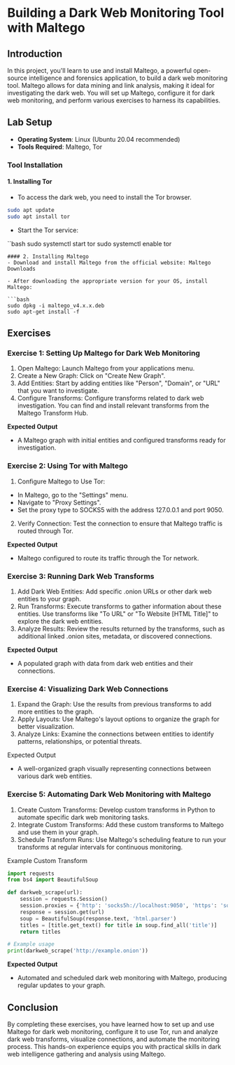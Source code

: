 
# Building a Dark Web Monitoring Tool with Maltego

## Introduction
In this project, you'll learn to use and install Maltego, a powerful open-source intelligence and forensics application, to build a dark web monitoring tool. Maltego allows for data mining and link analysis, making it ideal for investigating the dark web. You will set up Maltego, configure it for dark web monitoring, and perform various exercises to harness its capabilities.

## Lab Setup
- **Operating System**: Linux (Ubuntu 20.04 recommended)
- **Tools Required**: Maltego, Tor

### Tool Installation

#### 1. Installing Tor
- To access the dark web, you need to install the Tor browser.

```bash
sudo apt update
sudo apt install tor
```
- Start the Tor service:

``bash
sudo systemctl start tor
sudo systemctl enable tor
```
#### 2. Installing Maltego
- Download and install Maltego from the official website: Maltego Downloads

- After downloading the appropriate version for your OS, install Maltego:

```bash
sudo dpkg -i maltego_v4.x.x.deb
sudo apt-get install -f
```

## Exercises

### Exercise 1: Setting Up Maltego for Dark Web Monitoring
1. Open Maltego: Launch Maltego from your applications menu.
2. Create a New Graph: Click on "Create New Graph".
3. Add Entities: Start by adding entities like "Person", "Domain", or "URL" that you want to investigate.
4. Configure Transforms: Configure transforms related to dark web investigation. You can find and install relevant transforms from the Maltego Transform Hub.

**Expected Output**
- A Maltego graph with initial entities and configured transforms ready for investigation.

### Exercise 2: Using Tor with Maltego
1. Configure Maltego to Use Tor:

- In Maltego, go to the "Settings" menu.
- Navigate to "Proxy Settings".
- Set the proxy type to SOCKS5 with the address 127.0.0.1 and port 9050.

2. Verify Connection: Test the connection to ensure that Maltego traffic is routed through Tor.

**Expected Output**
- Maltego configured to route its traffic through the Tor network.

### Exercise 3: Running Dark Web Transforms
1. Add Dark Web Entities: Add specific .onion URLs or other dark web entities to your graph.
2. Run Transforms: Execute transforms to gather information about these entities. Use transforms like "To URL" or "To Website [HTML Title]" to explore the dark web entities.
3. Analyze Results: Review the results returned by the transforms, such as additional linked .onion sites, metadata, or discovered connections.

**Expected Output**
- A populated graph with data from dark web entities and their connections.

### Exercise 4: Visualizing Dark Web Connections
1. Expand the Graph: Use the results from previous transforms to add more entities to the graph.
2. Apply Layouts: Use Maltego's layout options to organize the graph for better visualization.
3. Analyze Links: Examine the connections between entities to identify patterns, relationships, or potential threats.

Expected Output
- A well-organized graph visually representing connections between various dark web entities.

### Exercise 5: Automating Dark Web Monitoring with Maltego
1. Create Custom Transforms: Develop custom transforms in Python to automate specific dark web monitoring tasks.
2. Integrate Custom Transforms: Add these custom transforms to Maltego and use them in your graph.
3. Schedule Transform Runs: Use Maltego's scheduling feature to run your transforms at regular intervals for continuous monitoring.

Example Custom Transform
```python
import requests
from bs4 import BeautifulSoup

def darkweb_scrape(url):
    session = requests.Session()
    session.proxies = {'http': 'socks5h://localhost:9050', 'https': 'socks5h://localhost:9050'}
    response = session.get(url)
    soup = BeautifulSoup(response.text, 'html.parser')
    titles = [title.get_text() for title in soup.find_all('title')]
    return titles

# Example usage
print(darkweb_scrape('http://example.onion'))
```

**Expected Output**
- Automated and scheduled dark web monitoring with Maltego, producing regular updates to your graph.

## Conclusion
By completing these exercises, you have learned how to set up and use Maltego for dark web monitoring, configure it to use Tor, run and analyze dark web transforms, visualize connections, and automate the monitoring process. This hands-on experience equips you with practical skills in dark web intelligence gathering and analysis using Maltego.
